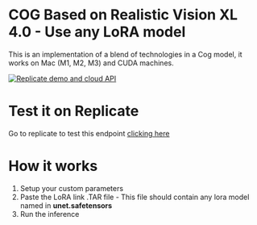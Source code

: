 # COG Based on Realistic Vision XL 4.0 - Use any LoRA model

This is an implementation of a blend of technologies in a Cog model, it works on Mac (M1, M2, M3) and CUDA machines.

[![Replicate demo and cloud API](https://replicate.com/alexgenovese/sdxl-lora/badge)](https://replicate.com/alexgenovese/sdxl-lora)

# Test it on Replicate
Go to replicate to test this endpoint [clicking here](https://replicate.com/alexgenovese/sdxl-lora)

# How it works 

1. Setup your custom parameters 
2. Paste the LoRA link .TAR file - This file should contain any lora model named in **unet.safetensors**
3. Run the inference 
